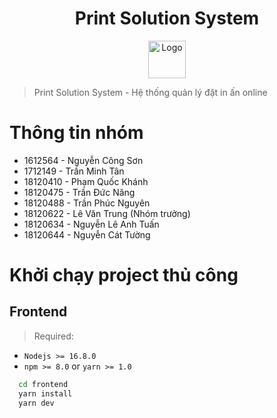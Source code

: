 <h1 align="center">Print Solution System</h1>

<div  align="center">
  <img src="https://res.cloudinary.com/dynonary/image/upload/v1678890436/print-solution/logo.png" width="60px" alt="Logo" />
</div>

> Print Solution System - Hệ thống quản lý đặt in ấn online

# Thông tin nhóm

- 1612564 - Nguyễn Công Sơn
- 1712149 - Trần Minh Tân
- 18120410 - Phạm Quốc Khánh
- 18120475 - Trần Đức Năng
- 18120488 - Trần Phúc Nguyên
- 18120622 - Lê Văn Trung (Nhóm trưởng)
- 18120634 - Nguyễn Lê Anh Tuấn
- 18120644 - Nguyễn Cát Tường

# Khởi chạy project thủ công

## Frontend

> Required:

- `Nodejs >= 16.8.0`
- `npm >= 8.0` or `yarn >= 1.0`

```sh
  cd frontend
  yarn install
  yarn dev
```

